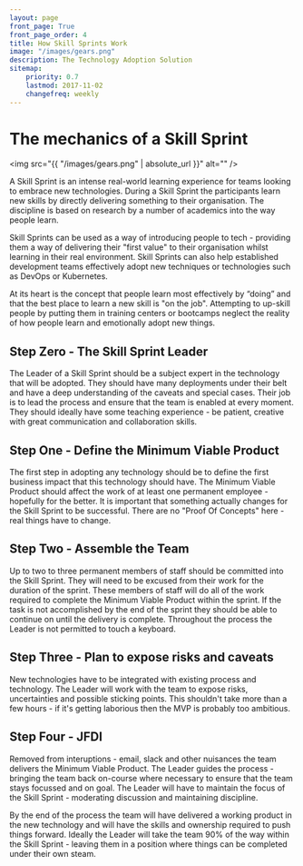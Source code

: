 ```yaml
---
layout: page
front_page: True
front_page_order: 4
title: How Skill Sprints Work
image: "/images/gears.png"
description: The Technology Adoption Solution
sitemap:
    priority: 0.7
    lastmod: 2017-11-02
    changefreq: weekly
---
```


# The mechanics of a Skill Sprint

<span class="image right"><img src="{{ "/images/gears.png" | absolute_url }}" alt="" /></span>

A Skill Sprint is an intense real-world learning experience for teams looking to embrace new technologies. During a Skill Sprint the participants learn new skills by directly delivering something to their organisation. The discipline is based on research by a number of academics into the way people learn. 

Skill Sprints can be used as a way of introducing people to tech - providing them a way of delivering their "first value" to their organisation whilst learning in their real environment. Skill Sprints can also help established development teams effectively adopt new techniques or technologies such as DevOps or Kubernetes.

At its heart is the concept that people learn most effectively by “doing” and that the best place to learn a new skill is "on the job". Attempting to up-skill people by putting them in training centers or bootcamps neglect the reality of how people learn and emotionally adopt new things.

<div class="box">
<h2>Step Zero - The Skill Sprint Leader</h2>
The Leader of a Skill Sprint should be a subject expert in the technology that will be adopted. They should have many deployments under their belt and have a deep understanding of the caveats and special cases. Their job is to lead the process and ensure that the team is enabled at every moment. They should ideally have some teaching experience - be patient, creative with great communication and collaboration skills.
</div>

<div class="box">
<h2>Step One - Define the Minimum Viable Product</h2>
The first step in adopting any technology should be to define the first business impact that this technology should have. The Minimum Viable Product should affect the work of at least one permanent employee - hopefully for the better. It is important that something actually changes for the Skill Sprint to be successful. There are no "Proof Of Concepts" here - real things have to change.
</div>

<div class="box">
<h2>Step Two - Assemble the Team</h2>
Up to two to three permanent members of staff should be committed into the Skill Sprint. They will need to be  excused from their work for the duration of the sprint. These members of staff will do all of the work required to complete the Minimum Viable Product within the sprint. If the task is not accomplished by the end of the sprint they should be able to continue on until the delivery is complete. Throughout the process the Leader is not permitted to touch a keyboard.
</div>

<div class="box">
<h2>Step Three - Plan to expose risks and caveats</h2>
New technologies have to be integrated with existing process and technology. The Leader will work with the team to expose risks, uncertainties and possible sticking points. This shouldn't take more than a few hours - if it's getting laborious then the MVP is probably too ambitious.
</div>

<div class="box">
<h2>Step Four - JFDI</h2>
Removed from interuptions - email, slack and other nuisances the team delivers the Minimum Viable Product. The Leader guides the process - bringing the team back on-course where necessary to ensure that the team stays focussed and on goal. The Leader will have to maintain the focus of the Skill Sprint - moderating discussion and maintaining discipline.
</div>

By the end of the process the team will have delivered a working product in the new technology and will have the skills and ownership required to push things forward. Ideally the Leader will take the team 90% of the way within the Skill Sprint - leaving them in a position where things can be completed under their own steam.